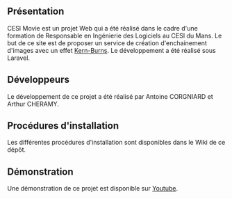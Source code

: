 ## Présentation

CESI Movie est un projet Web qui a été réalisé dans le cadre d'une formation de Responsable en Ingénierie des Logiciels au CESI du Mans.  Le but de ce site est de proposer un service de création d'enchainement d'images avec un effet [Kern-Burns](https://fr.wikipedia.org/wiki/Effet_Ken_Burns).
Le développement a été réalisé sous Laravel.

## Développeurs

Le développement de ce projet a été réalisé par Antoine CORGNIARD et Arthur CHERAMY.

## Procédures d'installation

Les différentes procédures d'installation sont disponibles dans le Wiki de ce dépôt.

## Démonstration

Une démonstration de ce projet est disponible sur [Youtube](https://www.youtube.com/watch?v=s4i_DBm2beI).
